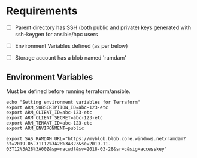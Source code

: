 # Requirements
- [ ] Parent directory has SSH (both public and private) keys generated with ssh-keygen for ansible/hpc users
- [ ] Environment Variables defined (as per below)
- [ ] Storage account has a blob named 'ramdam'


## Environment Variables
Must be defined before running terraform/ansible.
````
echo "Setting environment variables for Terraform"
export ARM_SUBSCRIPTION_ID=abc-123-etc
export ARM_CLIENT_ID=abc-123-etc
export ARM_CLIENT_SECRET=abc-123-etc
export ARM_TENANT_ID=abc-123-etc
export ARM_ENVIRONMENT=public

export SAS_RAMDAM_URL="https://myblob.blob.core.windows.net/ramdam?st=2019-05-31T12%3A28%3A32Z&se=2019-11-03T12%3A28%3A00Z&sp=racwdl&sv=2018-03-28&sr=c&sig=accesskey"
````
